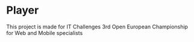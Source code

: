 # Player
This project is made for IT Challenges 3rd Open European Championship for Web and Mobile specialists
